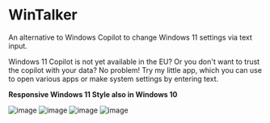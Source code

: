 # WinTalker
An alternative to Windows Copilot to change Windows 11 settings via text input.

Windows 11 Copilot is not yet available in the EU? Or you don't want to trust the copilot with your data? No problem! Try my little app, which you can use to open various apps or make system settings by entering text.

<b> Responsive Windows 11 Style also in Windows 10</b>

![image](https://github.com/SchBenedikt/WinTalker/assets/137323528/6e19b400-8851-43b1-abc7-0f0ed1e3cbfb)
![image](https://github.com/SchBenedikt/WinTalker/assets/137323528/0e4d1d19-429a-4b1e-85b7-543e2b9db5b1)
![image](https://github.com/SchBenedikt/WinTalker/assets/137323528/d1db6d65-1555-4433-acf3-0fa82949bece)
![image](https://github.com/SchBenedikt/WinTalker/assets/137323528/0828fcdc-c48a-4360-9c28-7e9d2dea9fbc)
